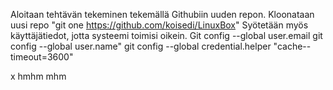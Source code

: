 Aloitaan tehtävän tekeminen tekemällä Githubiin uuden repon. Kloonataan uusi repo "git one https://github.com/koisedi/LinuxBox" 
Syötetään myös käyttäjätiedot, jotta systeemi toimisi oikein. Git config --global user.email 
git config --global user.name"
git config --global credential.helper "cache--timeout=3600"

x
hmhm mhm

